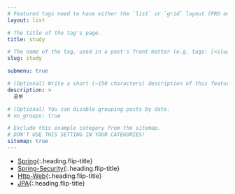 ```yaml
---
# Featured tags need to have either the `list` or `grid` layout (PRO only).
layout: list

# The title of the tag's page.
title: study

# The name of the tag, used in a post's front matter (e.g. tags: [<slug>]).
slug: study

submenu: true

# (Optional) Write a short (~150 characters) description of this featured tag.
description: >
  공부

# (Optional) You can disable grouping posts by date.
# no_groups: true

# Exclude this example category from the sitemap.
# DON'T USE THIS SETTING IN YOUR CATEGORIES!
sitemap: true
---
```


* [Spring]{:.heading.flip-title}
* [Spring-Security]{:.heading.flip-title}
* [Http-Web]{:.heading.flip-title}
* [JPA]{:.heading.flip-title}

[Spring]: /spring/
[Spring-Security]: /spring-security/
[Http-Web]: /http-web/
[JPA]: /jpa/